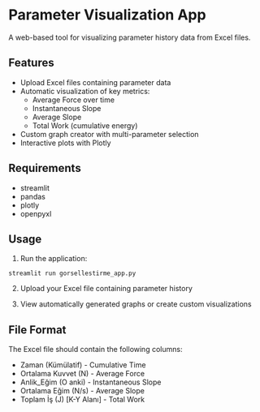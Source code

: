 # Parameter Visualization App

A web-based tool for visualizing parameter history data from Excel files.

## Features

- Upload Excel files containing parameter data
- Automatic visualization of key metrics:
  - Average Force over time
  - Instantaneous Slope
  - Average Slope
  - Total Work (cumulative energy)
- Custom graph creator with multi-parameter selection
- Interactive plots with Plotly

## Requirements

- streamlit
- pandas
- plotly
- openpyxl

## Usage

1. Run the application:
```
streamlit run gorsellestirme_app.py
```

2. Upload your Excel file containing parameter history

3. View automatically generated graphs or create custom visualizations

## File Format

The Excel file should contain the following columns:
- Zaman (Kümülatif) - Cumulative Time
- Ortalama Kuvvet (N) - Average Force
- Anlik_Eğim (O anki) - Instantaneous Slope
- Ortalama Eğim (N/s) - Average Slope
- Toplam İş (J) [K-Y Alanı] - Total Work
